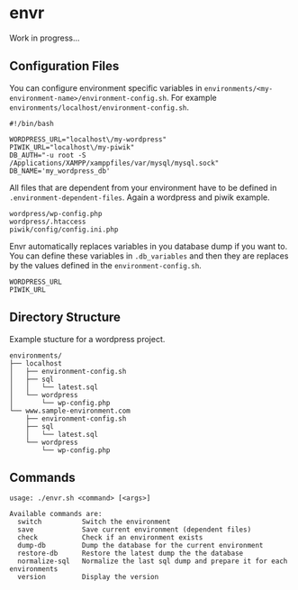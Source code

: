 # envr

Work in progress...

## Configuration Files

You can configure environment specific variables in `environments/<my-environment-name>/environment-config.sh`. For example `environments/localhost/environment-config.sh`.

    #!/bin/bash

    WORDPRESS_URL="localhost\/my-wordpress"
    PIWIK_URL="localhost\/my-piwik"
    DB_AUTH="-u root -S /Applications/XAMPP/xamppfiles/var/mysql/mysql.sock"
    DB_NAME='my_wordpress_db'
    
All files that are dependent from your environment have to be defined in `.environment-dependent-files`. Again a wordpress and piwik example.

    wordpress/wp-config.php
    wordpress/.htaccess
    piwik/config/config.ini.php

Envr automatically replaces variables in you database dump if you want to. You can define these variables in `.db_variables` and then they are replaces by the values defined in the `environment-config.sh`.

    WORDPRESS_URL
    PIWIK_URL

## Directory Structure

Example stucture for a wordpress project.

	environments/
	├── localhost
	│   ├── environment-config.sh
	│   ├── sql
	│   │   └── latest.sql
	│   └── wordpress
	│       └── wp-config.php
	└── www.sample-environment.com
	    ├── environment-config.sh
	    ├── sql
	    │   └── latest.sql
	    └── wordpress
	        └── wp-config.php



## Commands

    usage: ./envr.sh <command> [<args>]

    Available commands are:
      switch          Switch the environment
      save            Save current environment (dependent files)
      check           Check if an environment exists
      dump-db         Dump the database for the current environment
      restore-db      Restore the latest dump the the database
      normalize-sql   Normalize the last sql dump and prepare it for each environments
      version         Display the version
 